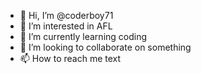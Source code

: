 - 👋 Hi, I’m @coderboy71
- 👀 I’m interested in AFL
- 🌱 I’m currently learning coding
- 💞️ I’m looking to collaborate on something
- 📫 How to reach me text

<!---
coderboy71/coderboy71 is a ✨ special ✨ repository because its `README.md` (this file) appears on your GitHub profile.
You can click the Preview link to take a look at your changes.
--->
